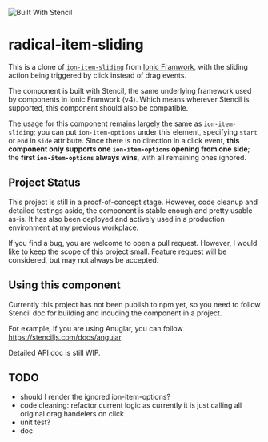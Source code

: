 ![Built With Stencil](https://img.shields.io/badge/-Built%20With%20Stencil-16161d.svg?logo=data%3Aimage%2Fsvg%2Bxml%3Bbase64%2CPD94bWwgdmVyc2lvbj0iMS4wIiBlbmNvZGluZz0idXRmLTgiPz4KPCEtLSBHZW5lcmF0b3I6IEFkb2JlIElsbHVzdHJhdG9yIDE5LjIuMSwgU1ZHIEV4cG9ydCBQbHVnLUluIC4gU1ZHIFZlcnNpb246IDYuMDAgQnVpbGQgMCkgIC0tPgo8c3ZnIHZlcnNpb249IjEuMSIgaWQ9IkxheWVyXzEiIHhtbG5zPSJodHRwOi8vd3d3LnczLm9yZy8yMDAwL3N2ZyIgeG1sbnM6eGxpbms9Imh0dHA6Ly93d3cudzMub3JnLzE5OTkveGxpbmsiIHg9IjBweCIgeT0iMHB4IgoJIHZpZXdCb3g9IjAgMCA1MTIgNTEyIiBzdHlsZT0iZW5hYmxlLWJhY2tncm91bmQ6bmV3IDAgMCA1MTIgNTEyOyIgeG1sOnNwYWNlPSJwcmVzZXJ2ZSI%2BCjxzdHlsZSB0eXBlPSJ0ZXh0L2NzcyI%2BCgkuc3Qwe2ZpbGw6I0ZGRkZGRjt9Cjwvc3R5bGU%2BCjxwYXRoIGNsYXNzPSJzdDAiIGQ9Ik00MjQuNywzNzMuOWMwLDM3LjYtNTUuMSw2OC42LTkyLjcsNjguNkgxODAuNGMtMzcuOSwwLTkyLjctMzAuNy05Mi43LTY4LjZ2LTMuNmgzMzYuOVYzNzMuOXoiLz4KPHBhdGggY2xhc3M9InN0MCIgZD0iTTQyNC43LDI5Mi4xSDE4MC40Yy0zNy42LDAtOTIuNy0zMS05Mi43LTY4LjZ2LTMuNkgzMzJjMzcuNiwwLDkyLjcsMzEsOTIuNyw2OC42VjI5Mi4xeiIvPgo8cGF0aCBjbGFzcz0ic3QwIiBkPSJNNDI0LjcsMTQxLjdIODcuN3YtMy42YzAtMzcuNiw1NC44LTY4LjYsOTIuNy02OC42SDMzMmMzNy45LDAsOTIuNywzMC43LDkyLjcsNjguNlYxNDEuN3oiLz4KPC9zdmc%2BCg%3D%3D&colorA=16161d&style=flat-square)

# radical-item-sliding

This is a clone of [`ion-item-sliding`](https://ionicframework.com/docs/api/item-sliding) from [Ionic Framwork](https://ionicframework.com), with the sliding action being triggered by click instead of drag events. 

The component is built with Stencil, the same underlying framework used by components in Ionic Framwork (v4). Which means wherever Stencil is supported, this component should also be compatible.

The usage for this component remains largely the same as `ion-item-sliding`; you can put `ion-item-options` under this element, specifying `start` or `end` in `side` attribute. Since there is no direction in a click event, **this component only supports one `ion-item-options` opening from one side**; the **first `ion-item-options` always wins**, with all remaining ones ignored.

## Project Status

This project is still in a proof-of-concept stage. However, code cleanup and detailed testings aside, the component is stable enough and pretty usable as-is. It has also been deployed and actively used in a production environment at my previous workplace. 

If you find a bug, you are welcome to open a pull request. However, I would like to keep the scope of this project small. Feature request will be considered, but may not always be accepted.

## Using this component

Currently this project has not been publish to npm yet, so you need to follow Stencil doc for building and incuding the component in a project. 

For example, if you are using Anuglar, you can follow <https://stenciljs.com/docs/angular>. 

Detailed API doc is still WIP.

## TODO

 - should I render the ignored ion-item-options?
 - code cleaning: refactor current logic as currently it is just calling all original drag handelers on click
 - unit test?
 - doc